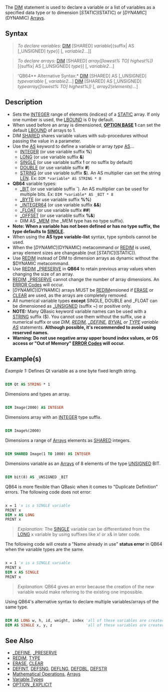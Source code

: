 The [DIM](DIM) statement is used to declare a variable or a list of variables as a specified data type or to dimension [$STATIC]($STATIC) or [$DYNAMIC]($DYNAMIC) [Arrays](Arrays).

## Syntax

> *To declare variables:*
> [DIM](DIM) [SHARED] *variable*[{suffix| AS [_UNSIGNED] *type*}] [, *variable2*...]]

> *To declare arrays:*
> [DIM](DIM) [SHARED] *array([lowest% TO] highest%])*[{suffix| AS [_UNSIGNED] *type*}] [, *variable2*...]

> 'QB64** Alternative Syntax:*
> [DIM](DIM) [SHARED] AS [_UNSIGNED] *typevariable*  [, *variable2*...]
> [DIM](DIM) [SHARED] AS [_UNSIGNED] *typearray([lowest% TO] highest%])* [, *array2(elements)*...]

## Description

* Sets the [INTEGER](INTEGER) range of elements (indices) of a [STATIC](STATIC) array. If only one number is used, the [LBOUND](LBOUND) is 0 by default. 
* When used before an array is dimensioned, **[OPTION BASE](OPTION-BASE) 1** can set the default [LBOUND](LBOUND) of arrays to 1.
* DIM [SHARED](SHARED) shares variable values with sub-procedures without passing the value in a parameter.
* Use the [AS](AS) keyword to define a variable or array *type* [AS](AS)...
  * [INTEGER](INTEGER) (or use variable suffix **%**)
  * [LONG](LONG) (or use variable suffix **&**)
  * [SINGLE](SINGLE) (or use variable suffix **!** or no suffix by default)
  * [DOUBLE](DOUBLE) (or use variable suffix **#**)
  * [STRING](STRING) (or use variable suffix **$**). An AS multiplier can set the string [LEN](LEN). Ex: `DIM *variable* AS STRING * 8`
* **QB64** variable types: 
  * [_BIT](_BIT) (or use variable suffix **\`**). An AS multiplier can be used for multiple bits. Ex: `DIM *variable* AS _BIT * 8`
  * [_BYTE](_BYTE) (or use variable suffix **%%**)
  * [_INTEGER64](_INTEGER64) (or use variable suffix **&&**)
  * [_FLOAT](_FLOAT) (or use variable suffix **##**)
  * [_OFFSET](_OFFSET) (or use variable suffix **%&**)
  * DIM AS [_MEM](_MEM) (the _MEM type has no type suffix).
* **Note: When a variable has not been defined or has no type suffix, the type defaults to [SINGLE](SINGLE).**
* When using the **AS type variable-list** syntax, type symbols cannot be used.
* When the [$DYNAMIC]($DYNAMIC) metacommand or [REDIM](REDIM) is used, array element sizes are changeable (not [$STATIC]($STATIC)).
* Use [REDIM](REDIM) instead of DIM to dimension arrays as dynamic without the $DYNAMIC metacommand.
* Use [REDIM](REDIM) [_PRESERVE](_PRESERVE) in **QB64** to retain previous array values when changing the size of an array. 
* [REDIM](REDIM) [_PRESERVE](_PRESERVE) cannot change the number of array dimensions. An [ERROR Codes](ERROR-Codes) will occur.
* [$DYNAMIC]($DYNAMIC) arrays MUST be [REDIM](REDIM)ensioned if [ERASE](ERASE) or [CLEAR](CLEAR) are used, as the arrays are completely removed.
* All numerical variable types **except** SINGLE, DOUBLE and _FLOAT can be dimensioned as [_UNSIGNED](_UNSIGNED) (suffix ~) or positive only.
* **NOTE:** Many QBasic keyword variable names can be used with a [STRING](STRING) suffix ($). You cannot use them without the suffix, use a numerical suffix or use *DIM, [REDIM](REDIM), [_DEFINE](_DEFINE), [BYVAL](BYVAL) or [TYPE](TYPE) variable [AS](AS)* statements. **Although possible, it's recommended to avoid using reserved names.**
* **Warning: Do not use negative array upper bound index values, or OS access or "Out of Memory" [ERROR Codes](ERROR-Codes) will occur.**

## Example(s)

*Example 1:* Defines Qt variable as a one byte fixed length string.

```vb

DIM Qt AS STRING * 1 

```

Dimensions and types an array.

```vb

DIM Image(2000) AS INTEGER

```

Dimensions array with an [INTEGER](INTEGER) type suffix.

```vb

DIM Image%(2000)  

```

Dimensions a range of [Arrays](Arrays) elements as [SHARED](SHARED) integers.

```vb

DIM SHARED Image(1 TO 1000) AS INTEGER 

```

Dimensions variable as an [Arrays](Arrays) of 8 elements of the type [UNSIGNED](UNSIGNED) BIT.

```vb

DIM bit(8) AS _UNSIGNED _BIT 

```

QB64 is more flexible than QBasic when it comes to "Duplicate Definition" errors. The following code does not error:

```vb

x = 1 'x is a SINGLE variable
PRINT x
DIM x AS LONG
PRINT x 

```

> *Explanation:* The [SINGLE](SINGLE) variable can be differentiated from the [LONG](LONG) x variable by using suffixes like x! or x& in later code.

The following code will create a "Name already in use" **status error** in QB64 when the variable types are the same.

```vb

x = 1 'x is a SINGLE variable
PRINT x
DIM x AS SINGLE
PRINT x 

```

> *Explanation:* QB64 gives an error because the creation of the new variable would make referring to the existing one impossible.

Using QB64's alternative syntax to declare multiple variables/arrays of the same type.

```vb

DIM AS LONG w, h, id, weight, index 'all of these variables are created as type LONG
DIM AS SINGLE x, y, z               'all of these variables are created as type SINGLE

```

## See Also

* [_DEFINE](_DEFINE), [_PRESERVE](_PRESERVE)
* [REDIM](REDIM), [TYPE](TYPE)
* [ERASE](ERASE), [CLEAR](CLEAR)
* [DEFINT](DEFINT), [DEFSNG](DEFSNG), [DEFLNG](DEFLNG), [DEFDBL](DEFDBL), [DEFSTR](DEFSTR)
* [Mathematical Operations](Mathematical-Operations), [Arrays](Arrays)
* [Variable Types](Variable-Types)
* [OPTION _EXPLICIT](OPTION--EXPLICIT)
